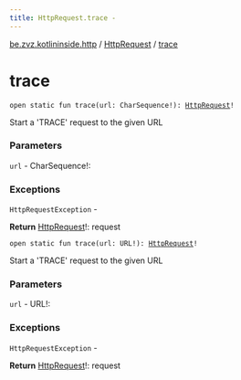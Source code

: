 ```yaml
---
title: HttpRequest.trace - 
---
```


[be.zvz.kotlininside.http](../index.html) / [HttpRequest](index.html) / [trace](./trace.html)

# trace

`open static fun trace(url: CharSequence!): `[`HttpRequest`](index.html)`!`

Start a 'TRACE' request to the given URL

### Parameters

`url` - CharSequence!:

### Exceptions

`HttpRequestException` -

**Return**
[HttpRequest](index.html)!: request

`open static fun trace(url: URL!): `[`HttpRequest`](index.html)`!`

Start a 'TRACE' request to the given URL

### Parameters

`url` - URL!:

### Exceptions

`HttpRequestException` -

**Return**
[HttpRequest](index.html)!: request

